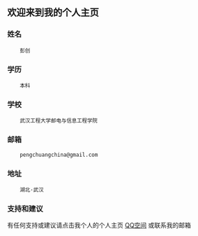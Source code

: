 ## 欢迎来到我的个人主页





### 姓名
        彭创



### 学历
        本科
        
        
          
### 学校
        武汉工程大学邮电与信息工程学院



### 邮箱
        pengchuangchina@gmail.com
        
        
        
### 地址
        湖北·武汉
        
        
        



### 支持和建议

有任何支持或建议请点击我个人的个人主页 [QQ空间](https://user.qzone.qq.com/1102534087) 或联系我的邮箱 
